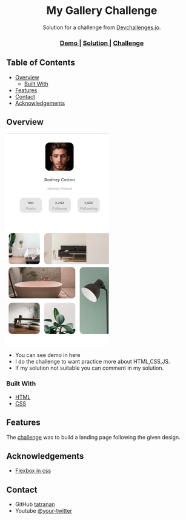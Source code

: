 <!-- Please update value in the {}  -->

<h1 align="center">My Gallery Challenge</h1>

<div align="center">
   Solution for a challenge from  <a href="http://devchallenges.io" target="_blank">Devchallenges.io</a>.
</div>

<div align="center">
  <h3>
    <a href="https://tatranan.github.io/MyGalleryChallenge/">
      Demo
    </a>
    <span> | </span>
    <a href="https://github.com/tatranan/MyGalleryChallenge">
      Solution
    </a>
    <span> | </span>
    <a href="https://devchallenges.io/challenges/gcbWLxG6wdennelX7b8I">
      Challenge
    </a>
  </h3>
</div>

<!-- TABLE OF CONTENTS -->

## Table of Contents

- [Overview](#overview)
  - [Built With](#built-with)
- [Features](#features)
- [Contact](#contact)
- [Acknowledgements](#acknowledgements)

<!-- OVERVIEW -->

## Overview

![screenshot](./asset/images/demo.png)

- You can see demo in here
- I do the challenge to want practice more about HTML,CSS,JS.
- If my solution not suitable you can comment in my solution.


### Built With

<!-- This section should list any major frameworks that you built your project using. Here are a few examples.-->

- [HTML](https://fullstack.edu.vn/courses/html-css)
- [CSS](https://fullstack.edu.vn/courses/html-css)

## Features

 The [challenge](https://devchallenges.io/challenges/gcbWLxG6wdennelX7b8I) was to build a landing page following the given design.


## Acknowledgements

- [Flexbox in css](https://www.w3schools.com/css/css3_flexbox.asp)

## Contact

- GitHub [tatranan](https://github.com/tatranan/)
- Youtube [@your-twitter](https://www.youtube.com/channel/UC7CJBfb1bAIg6kCGmXwcoUQ/videos%257D)
